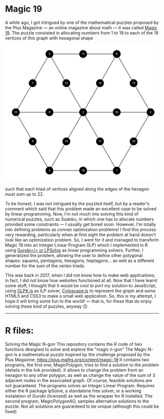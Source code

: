 # Magic 19

A while ago, I got intrigued by one of the mathematical puzzles proposed by the Plus Magazine &mdash; an online magazine about math &mdash; it was called <a href="https://plus.maths.org/content/magic-19">Magic 19</a>. The puzzle consisted in allocating numbers from 1 to 19 to each of the 19 vertices of this graph with hexagonal shape

<img src="n-gon.png" alt="hexagonal graph"/>

such that each triad of vertices aligned along the edges of the hexagon must sum up to 22.

To be honest, I was not intrigued by the puzzled itself, but by a reader's comment which said that this problem made an excellent case to be solved by linear programming. Now, I'm not much into solving this kind of numerical puzzles, such as Sudoku, in which one has to allocate numbers provided some constraints &mdash; I usually get bored soon. However, I'm totally into defining problems as convex optimization problems! I find this process very rewarding, particularly when at first sight the problem at hand doesn't look like an optimization problem. So, I went for it and managed to transform Magic 19 into an Integer Linear Program (ILP) which I implemented in R using <a href="www.gurobi.com">Gurobi</> or <a href="http://lpsolve.sourceforge.net/5.5/">LPSolve</a> as linear programming solvers. Further, I generalized the problem, allowing the user to define other polygonal shapes: squares, pentagons, hexagons, heptagons... as well as a different number for the sum of the vertex triads.

This was back in 2017, when I did not know how to make web applications, in fact, I did not know how websites functioned at all. Now that I have learnt some stuff, I thought that it would be cool to port my solution to JavaScript, using <a href="http://hgourvest.github.io/glpk.js/">GLPK.js</a> as ILP solver, <a href="https://js.cytoscape.org/">Cytoscape.js</a> to represent the graph and some HTML5 and CSS3 to make a small web application. So, this is my attempt, I hope it will bring some fun to the world! &mdash; that is, for these that do enjoy solving these kind of puzzles, anyway &#128579;.

***

# R files:
Solving the Magic N-gon
This repository contains the R code of two functions designed to solve and explore the "magic n-gon"
The Magic N-gon is a mathematical puzzle inspired by the challenge proposed by the Plus Magazine:
https://plus.maths.org/content/magic-19
It contains two programs, the first one, MagicPolygon, tries to find a solution to the problem
(details in the link provided). It allows to change the problem from an hexagon to any other polygon,
as well as change the value of the sum of 3 adjacent nodes in the associated graph. Of course, feasible
solutions are not guaranteed. The programs solves an Integer Linear Program. Requires either the R package lpSolve,
a standalone free solver, or a working instalation of Gurobi (licensed) as well as the wrapper for R installed.
The second program, MagicPolygonAO, samples alternative solutions to the puzzle. Not all solutions are guaranteed
to be unique (although this could be fixed)
